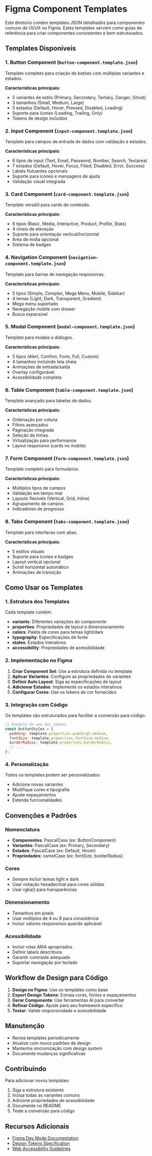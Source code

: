# Figma Component Templates

Este diretório contém templates JSON detalhados para componentes comuns de UI/UX no Figma. Estes templates servem como guias de referência para criar componentes consistentes e bem estruturados.

## Templates Disponíveis

### 1. Button Component (`button-component.template.json`)
Template completo para criação de botões com múltiplas variantes e estados.

**Características principais:**
- 5 variantes de estilo (Primary, Secondary, Tertiary, Danger, Ghost)
- 3 tamanhos (Small, Medium, Large)
- 5 estados (Default, Hover, Pressed, Disabled, Loading)
- Suporte para ícones (Leading, Trailing, Only)
- Tokens de design incluídos

### 2. Input Component (`input-component.template.json`)
Template para campos de entrada de dados com validação e estados.

**Características principais:**
- 6 tipos de input (Text, Email, Password, Number, Search, Textarea)
- 7 estados (Default, Hover, Focus, Filled, Disabled, Error, Success)
- Labels flutuantes opcionais
- Suporte para ícones e mensagens de ajuda
- Validação visual integrada

### 3. Card Component (`card-component.template.json`)
Template versátil para cards de conteúdo.

**Características principais:**
- 6 tipos (Basic, Media, Interactive, Product, Profile, Stats)
- 4 níveis de elevação
- Suporte para orientação vertical/horizontal
- Área de mídia opcional
- Sistema de badges

### 4. Navigation Component (`navigation-component.template.json`)
Template para barras de navegação responsivas.

**Características principais:**
- 5 tipos (Simple, Complex, Mega Menu, Mobile, Sidebar)
- 4 temas (Light, Dark, Transparent, Gradient)
- Mega menu suportado
- Navegação mobile com drawer
- Busca expansível

### 5. Modal Component (`modal-component.template.json`)
Template para modais e diálogos.

**Características principais:**
- 5 tipos (Alert, Confirm, Form, Full, Custom)
- 4 tamanhos incluindo tela cheia
- Animações de entrada/saída
- Overlay configurável
- Acessibilidade completa

### 6. Table Component (`table-component.template.json`)
Template avançado para tabelas de dados.

**Características principais:**
- Ordenação por coluna
- Filtros avançados
- Paginação integrada
- Seleção de linhas
- Virtualização para performance
- Layout responsivo (cards no mobile)

### 7. Form Component (`form-component.template.json`)
Template completo para formulários.

**Características principais:**
- Múltiplos tipos de campos
- Validação em tempo real
- Layouts flexíveis (Vertical, Grid, Inline)
- Agrupamento de campos
- Indicadores de progresso

### 8. Tabs Component (`tabs-component.template.json`)
Template para interfaces com abas.

**Características principais:**
- 5 estilos visuais
- Suporte para ícones e badges
- Layout vertical opcional
- Scroll horizontal automático
- Animações de transição

## Como Usar os Templates

### 1. Estrutura dos Templates

Cada template contém:
- **variants**: Diferentes variações do componente
- **properties**: Propriedades de layout e dimensionamento
- **colors**: Paleta de cores para temas light/dark
- **typography**: Especificações de fonte
- **states**: Estados interativos
- **accessibility**: Propriedades de acessibilidade

### 2. Implementação no Figma

1. **Criar Component Set**: Use a estrutura definida no template
2. **Aplicar Variantes**: Configure as propriedades de variantes
3. **Definir Auto Layout**: Siga as especificações de layout
4. **Adicionar Estados**: Implemente os estados interativos
5. **Configurar Cores**: Use os tokens de cor fornecidos

### 3. Integração com Código

Os templates são estruturados para facilitar a conversão para código:

```javascript
// Exemplo de uso dos tokens
const buttonStyles = {
  padding: template.properties.paddingX.medium,
  fontSize: template.properties.fontSize.medium,
  borderRadius: template.properties.borderRadius,
  // ...
};
```

### 4. Personalização

Todos os templates podem ser personalizados:
- Adicione novas variantes
- Modifique cores e tipografia
- Ajuste espaçamentos
- Estenda funcionalidades

## Convenções e Padrões

### Nomenclatura
- **Componentes**: PascalCase (ex: ButtonComponent)
- **Variantes**: PascalCase (ex: Primary, Secondary)
- **Estados**: PascalCase (ex: Default, Hover)
- **Propriedades**: camelCase (ex: fontSize, borderRadius)

### Cores
- Sempre incluir temas light e dark
- Usar notação hexadecimal para cores sólidas
- Usar rgba() para transparências

### Dimensionamento
- Tamanhos em pixels
- Usar múltiplos de 4 ou 8 para consistência
- Incluir valores responsivos quando aplicável

### Acessibilidade
- Incluir roles ARIA apropriados
- Definir labels descritivos
- Garantir contraste adequado
- Suportar navegação por teclado

## Workflow de Design para Código

1. **Design no Figma**: Use os templates como base
2. **Export Design Tokens**: Extraia cores, fontes e espaçamentos
3. **Gerar Componente**: Use ferramentas AI para converter
4. **Refinar Código**: Ajuste para seu framework específico
5. **Testar**: Valide responsividade e acessibilidade

## Manutenção

- Revise templates periodicamente
- Atualize com novos padrões de design
- Mantenha sincronização com design system
- Documente mudanças significativas

## Contribuindo

Para adicionar novos templates:
1. Siga a estrutura existente
2. Inclua todas as variantes comuns
3. Adicione propriedades de acessibilidade
4. Documente no README
5. Teste a conversão para código

## Recursos Adicionais

- [Figma Dev Mode Documentation](https://www.figma.com/dev-mode/)
- [Design Tokens Specification](https://www.w3.org/community/design-tokens/)
- [Web Accessibility Guidelines](https://www.w3.org/WAI/WCAG21/quickref/) 